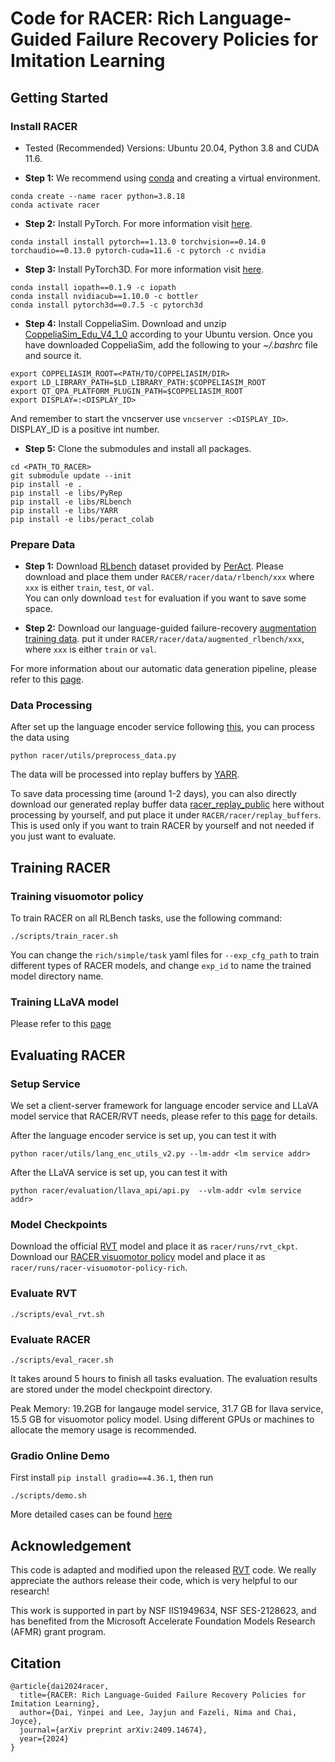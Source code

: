 # Code for RACER: Rich Language-Guided Failure Recovery Policies for Imitation Learning

## Getting Started

### Install RACER
- Tested (Recommended) Versions: Ubuntu 20.04, Python 3.8 and CUDA 11.6. 

- **Step 1:**
We recommend using [conda](https://docs.conda.io/en/latest/miniconda.html) and creating a virtual environment.
```
conda create --name racer python=3.8.18
conda activate racer
```

- **Step 2:** Install PyTorch. For more information visit [here](https://pytorch.org/).
```
conda install install pytorch==1.13.0 torchvision==0.14.0 torchaudio==0.13.0 pytorch-cuda=11.6 -c pytorch -c nvidia
```

- **Step 3:** Install PyTorch3D. For more information visit [here](https://github.com/facebookresearch/pytorch3d/blob/main/INSTALL.md).
```
conda install iopath==0.1.9 -c iopath
conda install nvidiacub==1.10.0 -c bottler 
conda install pytorch3d==0.7.5 -c pytorch3d
```

- **Step 4:** Install CoppeliaSim. Download and unzip [CoppeliaSim_Edu_V4_1_0](https://coppeliarobotics.com/previousVersions) according to your Ubuntu version. Once you have downloaded CoppeliaSim, add the following to your *~/.bashrc* file and source it.

```
export COPPELIASIM_ROOT=<PATH/TO/COPPELIASIM/DIR>
export LD_LIBRARY_PATH=$LD_LIBRARY_PATH:$COPPELIASIM_ROOT
export QT_QPA_PLATFORM_PLUGIN_PATH=$COPPELIASIM_ROOT
export DISPLAY=:<DISPLAY_ID>
```
And remember to start the vncserver use `vncserver :<DISPLAY_ID>`. DISPLAY_ID is a positive int number.

- **Step 5:** Clone the submodules and install all packages.

```
cd <PATH_TO_RACER>
git submodule update --init
pip install -e . 
pip install -e libs/PyRep 
pip install -e libs/RLbench 
pip install -e libs/YARR 
pip install -e libs/peract_colab
``` 



### Prepare Data 
- **Step 1:**
Download [RLbench](https://drive.google.com/drive/folders/0B2LlLwoO3nfZfkFqMEhXWkxBdjJNNndGYl9uUDQwS1pfNkNHSzFDNGwzd1NnTmlpZXR1bVE?resourcekey=0-jRw5RaXEYRLe2W6aNrNFEQ) dataset provided by [PerAct](https://github.com/peract/peract#download). Please download and place them under `RACER/racer/data/rlbench/xxx` where `xxx` is either `train`, `test`, or `val`.   
You can only download `test` for evaluation if you want to save some space.

- **Step 2:**
Download our language-guided failure-recovery [augmentation training data](https://huggingface.co/datasets/sled-umich/RACER-augmented_rlbench). put it under `RACER/racer/data/augmented_rlbench/xxx`, where `xxx` is either `train` or `val`.

For more information about our automatic data generation pipeline, please refer to this [page](https://github.com/rich-language-failure-recovery/RACER-DataGen).


### Data Processing
After set up the language encoder service following [this](https://github.com/rich-language-failure-recovery/Open-LLaVA-NeXT/tree/racer_llava?tab=readme-ov-file#51-set-up-language-encoder-service-ie-clip-and-t5-model-around-20gb-in-total),  you can process the data using 
```
python racer/utils/preprocess_data.py
```
The data will be processed into replay buffers by [YARR](https://github.com/stepjam/YARR). 

To save data processing time (around 1-2 days), you can also directly download our generated replay buffer data [racer_replay_public](https://huggingface.co/datasets/sled-umich/RACER-replay-buffer) here without processing by yourself, and put place it under  `RACER/racer/replay_buffers`.   
This is used only if you want to train RACER by yourself and not needed if you just want to evaluate.




## Training RACER
### Training visuomotor policy
To train RACER on all RLBench tasks, use the following command:
```
./scripts/train_racer.sh
```
You can change the `rich/simple/task` yaml files for `--exp_cfg_path` to train different types of RACER models, and change `exp_id` to name the trained model directory name.

### Training LLaVA model
Please refer to this [page](https://github.com/rich-language-failure-recovery/Open-LLaVA-NeXT/tree/racer_llava)



## Evaluating RACER
### Setup Service
We set a client-server framework for language encoder service and LLaVA model service that RACER/RVT needs, please refer to this [page](https://github.com/rich-language-failure-recovery/Open-LLaVA-NeXT/tree/racer_llava?tab=readme-ov-file#5-set-up-online-service) for details.  

After the language encoder service is set up, you can test it with 
```
python racer/utils/lang_enc_utils_v2.py --lm-addr <lm service addr>
```

After the LLaVA service is set up, you can test it with 
```
python racer/evaluation/llava_api/api.py  --vlm-addr <vlm service addr>
```

### Model Checkpoints
Download the official [RVT](https://drive.google.com/drive/folders/1lf1znYM5I-_WSooR4VeJjzvydINWPj6B) model and place it as `racer/runs/rvt_ckpt`.   
Download our [RACER visuomotor policy](https://huggingface.co/Yinpei/racer-visuomotor-policy-rich) model and place it as `racer/runs/racer-visuomotor-policy-rich`.

### Evaluate RVT
```
./scripts/eval_rvt.sh
```

### Evaluate RACER
```
./scripts/eval_racer.sh 
```
It takes around 5 hours to finish all tasks evaluation. The evaluation results are stored under the model checkpoint directory.

Peak Memory: 19.2GB for langauge model service, 31.7 GB for llava service, 15.5 GB for visuomotor policy model. Using different GPUs or machines to allocate the memory usage is recommended. 

### Gradio Online Demo
First install `pip install gradio==4.36.1`, then run 
```
./scripts/demo.sh 
```
More detailed cases can be found [here](docs/gradio_interface_usage.md)

## Acknowledgement

This code is adapted and modified upon the released  [RVT](https://github.com/NVlabs/RVT/tree/0b170d7f1e27a13299a5a06134eeb9f53d494e54) code. 
We really appreciate the authors release their code, which is very helpful to our research!

This work is supported in part by NSF IIS1949634, NSF SES-2128623,
and has benefited from the Microsoft Accelerate Foundation Models Research (AFMR) grant program.


## Citation
```
@article{dai2024racer,
  title={RACER: Rich Language-Guided Failure Recovery Policies for Imitation Learning},
  author={Dai, Yinpei and Lee, Jayjun and Fazeli, Nima and Chai, Joyce},
  journal={arXiv preprint arXiv:2409.14674},
  year={2024}
}
```